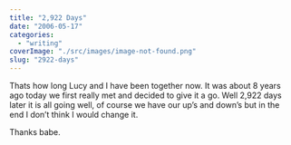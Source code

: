 ```yaml
---
title: "2,922 Days"
date: "2006-05-17"
categories: 
  - "writing"
coverImage: "./src/images/image-not-found.png"
slug: "2922-days"
---
```


Thats how long Lucy and I have been together now. It was about 8 years ago today we first really met and decided to give it a go. Well 2,922 days later it is all going well, of course we have our up’s and down’s but in the end I don’t think I would change it.

Thanks babe.
